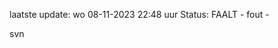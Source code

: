 laatste update: 
wo 08-11-2023 22:48   uur 
Status: FAALT - fout - 
<div class="service R">svn</div>